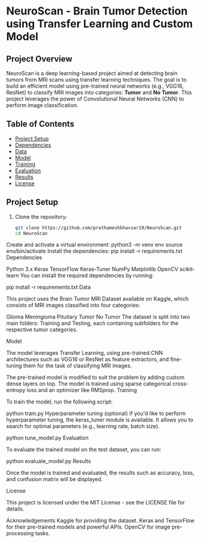 # NeuroScan - Brain Tumor Detection using Transfer Learning and Custom Model

## Project Overview

NeuroScan is a deep learning-based project aimed at detecting brain tumors from MRI scans using transfer learning techniques. The goal is to build an efficient model using pre-trained neural networks (e.g., VGG16, ResNet) to classify MRI images into categories: **Tumor** and **No Tumor**. This project leverages the power of Convolutional Neural Networks (CNN) to perform image classification.

## Table of Contents

- [Project Setup](#project-setup)
- [Dependencies](#dependencies)
- [Data](#data)
- [Model](#model)
- [Training](#training)
- [Evaluation](#evaluation)
- [Results](#results)
- [License](#license)

## Project Setup

1. Clone the repository:

   ```bash
   git clone https://github.com/prathameshbhavsar19/NeuroScan.git
   cd NeuroScan
Create and activate a virtual environment:
python3 -m venv env
source env/bin/activate
Install the dependencies:
pip install -r requirements.txt
Dependencies

Python 3.x
Keras
TensorFlow
Keras-Tuner
NumPy
Matplotlib
OpenCV
scikit-learn
You can install the required dependencies by running:

pip install -r requirements.txt
Data

This project uses the Brain Tumor MRI Dataset available on Kaggle, which consists of MRI images classified into four categories:

Glioma
Meningioma
Pituitary Tumor
No Tumor
The dataset is split into two main folders: Training and Testing, each containing subfolders for the respective tumor categories.

Model

The model leverages Transfer Learning, using pre-trained CNN architectures such as VGG16 or ResNet as feature extractors, and fine-tuning them for the task of classifying MRI images.

The pre-trained model is modified to suit the problem by adding custom dense layers on top.
The model is trained using sparse categorical cross-entropy loss and an optimizer like RMSprop.
Training

To train the model, run the following script:

python train.py
Hyperparameter tuning (optional)
If you'd like to perform hyperparameter tuning, the keras_tuner module is available. It allows you to search for optimal parameters (e.g., learning rate, batch size).

python tune_model.py
Evaluation

To evaluate the trained model on the test dataset, you can run:

python evaluate_model.py
Results

Once the model is trained and evaluated, the results such as accuracy, loss, and confusion matrix will be displayed.

License

This project is licensed under the MIT License - see the LICENSE file for details.

Acknowledgements
Kaggle for providing the dataset.
Keras and TensorFlow for their pre-trained models and powerful APIs.
OpenCV for image pre-processing tasks.